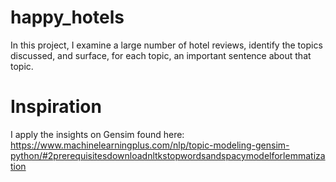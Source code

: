 # happy_hotels
In this project, I examine a large number of hotel reviews, identify the topics discussed, and surface, for each topic, an important sentence about that topic.

# Inspiration
I apply the insights on Gensim found here:
https://www.machinelearningplus.com/nlp/topic-modeling-gensim-python/#2prerequisitesdownloadnltkstopwordsandspacymodelforlemmatization
